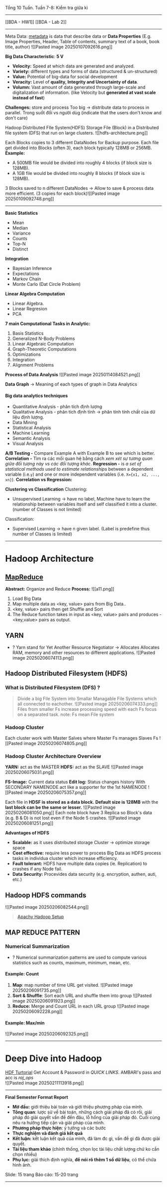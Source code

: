 
Tổng 10 Tuần.
Tuần 7-8: Kiểm tra giữa kì

---
[[BDA - HW1]]
[[BDA - Lab 2]]

---

Meta Data: [metadata](https://dataedo.com/kb/data-glossary/what-is-metadata) is data that describe data or **Data Properties** (E.g. Image Properties, Header, Table of contents, summary text of a book, book title, author)
![[Pasted image 20250107092616.png]]

**Big Data Characteristic**: **5 V**
+ **Velocity:** Speed at which data are generated and analyzed.
+ **Variety:** different types and forms of data (structured & un-structured)
+ **Value:** Potential of big-data for social development 
+ **Veracity:** Level of **quality, Integrity and Uncertainty of data**. 
+ **Volumn:** Vast amount of data generated through large-scale and digitalization of information. (like Velocity but **generated at vast scale instead of fast**) 

**Challenges:** store and process 
Too big -> distribute data to process in parallel. 
Trong suốt đối vs người dùg (indicate that the users don't know and don't care)

Hadoop Distributed FIle System(HDFS)
	Storage File (Block) in a Distributed file system (DFS) that run on large clusters. ![[hdfs-architecture.png]]

Each Blocks copies to 3 different DataNodes for Backup purpose.
Each file get divided into Blocks (often 3), each block typically 128MB or 256MB.
**Example:** 
+ A 500MB file would be divided into roughly 4 blocks (if block size is 128MB).
+ A 1GB file would be divided into roughly 8 blocks (if block size is 128MB).

3 Blocks saved to n different DataNodes -> Allow to save & process data more efficient. (3 copies for each block)![[Pasted image 20250109092748.png]]

---

**Basic Statistics**
- Mean
- Median
- Variance
- Counts
- Top-N
- Distinct

**Integration**
+ Bayesian Inference
+ Expectations
+ Markov Chain
+ Monte Carlo (Dat Circle Problem)

**Linear Algebra Computation**
+ Linear Algebra.
+ Linear Regresion
+ PCA

**7 main Computational Tasks in Analytic:**
1) Basis Statistics
2) Generalized N-Body Problems
3) Linear Algebraic Computation
4) Graph-Theoretic Computations
5) Optimizations
6) Integration 
7) Alignment Problems

**Process of Data Analysis**
![[Pasted image 20250114084521.png]]

**Data Graph** 
-> Meaning of each types of graph in Data Analytics

#### Big data analytics techniques
+ Quantitative Analysis - phân tích định lượng 
+ Qualitative Analysis - phân tích định tính -> phân tính tính chất của dữ liệu định lượng. 
+ Data Mining
+ Statistical Analysis
+ Machine Learning
+ Semantic Analysis
+ Visual Analysis

**A/B Testing -** Compare Example A with Example B to see which is better. 
**Correlation -** Tìm ra các mối quan hệ bằng cách *xem xét sự tương quan giữa đối tượng này vs các đối tượng khác*. 
**Regression -** is _a set of statistical methods used to estimate relationships_ between a dependent variable (i.e.`y`) and one or more independent variables (i.e. `X={x1, x2, ..., xn}`).
**Correlation vs Regression:** 

**Clustering vs Classification**
Clustering: 
+ Unsupervised Learning -> have no label, Machine have to learn the relationship between variables itself and self classified it into a cluster. (number of Classes is not limited)

Classification:
+ Supervised Learning -> have n given label. (Label is predefine thus number of Classes is limited) 

---
# Hadoop Architecture

## [MapReduce](https://www.todaysoftmag.com/article/1358/hadoop-mapreduce-deep-diving-and-tuning)
**Abstract:** Organize and Reduce 
**Process:**
![[a11.png]]
1) Load Big Data
2) Map multiple data as <key, value> pairs from Big Data..
3) <key, value> pairs then get Shuffle and Sort 
4) The Reduce function takes in input as <key, value> pairs and produces - <key,value> pairs as output.

## YARN
+ ? Yarn stand for Yet Another Resource Negotiator
-> Allocates Allocates RAM, memory and other resources to different applications. 
![[Pasted image 20250206074113.png]]

## Hadoop Distributed Filesystem (HDFS)
### What is Distributed Filesystem (DFS) ?
> Divide a big File System into Smallar Managable File Systems which all connected to eachother. 
![[Pasted image 20250206074333.png]]
>Files from smaller Fs increase processing speed with each Fs focus on a separated task. 
	note: Fs mean File system

### Hadoop Cluster
Each cluster work with Master Salves where Master Fs manages Slaves Fs
![[Pasted image 20250206074805.png]]

### Hadoop Cluster Architecture Overview
**YARN:** act as the MASTER
**HDFS:** act as the SLAVE
![[Pasted image 20250206075031.png]]

**FS-Image:** Current data status
**Edit log:** Status changes history
With SECONDARY NAMENODE act like a supporter for the 1st NAMENODE
![[Pasted image 20250206075357.png]]

Each file in **HDSF is stored as a data block.** **Default size is 128MB** with the **last block can be the same or lesser.** 
![[Pasted image 20250206081050.png]]
Each note block have 3 Replica so Block's data (e.g. B & D) is not lost even if the Node 5 crashes. 
![[Pasted image 20250206081251.png]]

**Advantages of HDFS**
+ **Scalable:** as it uses distributed storage
	Cluster -> optimize storage space
+ **Cost effective:** require less power to process Big Data as HDFS process tasks in individua cluster which increase efficiency.
+ **Fault tolerant:** HDFS have multiple data copies (ie. Replication) to crashes if any Node fail.
+ **Data Security:** Procevides data security (e.g. encryption, authen, auti, etc.)

## Hadoop HDFS commands
![[Pasted image 20250206082544.png]]
>[Apachy Hadoop Setup](https://topdev.com.vn/d/271-apache-hadoop-la-gi-cach-xay-dung-apache-hadoop-va-code-java-voi-no)

## MAP REDUCE PATTERN

### Numerical Summarization 
+ ? Numerical summarization patterns are used to compute various statistics such as counts, maximum, minimum, mean, etc.

#### Example: Count
1) **Map**: map number of time URL get visited. ![[Pasted image 20250206091735.png]]
2) **Sort & Shuffle**: Sort each URL and shuffle them into group 
	![[Pasted image 20250206091923.png]]
3) **Reduce:** Merge and Count URL in each URL group ![[Pasted image 20250206092228.png]]

#### Example: Max/min
![[Pasted image 20250206092325.png]]

---
# Deep Dive into Hadoop

[HDF Turtorial](https://www.cloudera.com/services-and-support/tutorials.html)
Get Account & Password in *QUICK LINKS*. AMBARI's pass and acc is *raj_ops*    
![[Pasted image 20250211113918.png]]

---

**Final Semester Format Report** 
- **Mở đầu:** giới thiệu bài toán và giới thiệu phương pháp của mình. 
- **Tổng quan**: lược sử về bài toán, những cách giải pháp đã có rồi, giải pháp đó giải quyết vấn đề đến đâu, lỗ hổng của giải pháp đó. Cuối cùng nêu ra hướng tiếp cận và giải pháp của mình.  
- **Phương pháp thực hiện**: ý tưởng và các bước
- **Thực nghiệm và đánh giá kết quả**
- **Kết luận:** kết luận kết quả của mình, đã làm đc gì, vấn đề gì đã được giải quyết.  
- **Tài liệu tham khảo** (chính thống, chọn lọc tài liệu chất lượng chứ ko cần chọn nhiều)
- **Phụ lục:** giải thích định nghĩa, **để nói rõ thêm 1 số dữ liệu**, có thể chứa hình ảnh.  

Slide: 15 trang
Báo cáo: 15-20 trang

---

